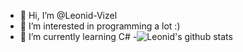 - 👋 Hi, I’m @Leonid-Vizel
- 👀 I’m interested in programming a lot :)
- 🌱 I’m currently learning C#
-![Leonid's github stats](https://github-readme-stats.vercel.app/api?username=Leonid-Vizel)
